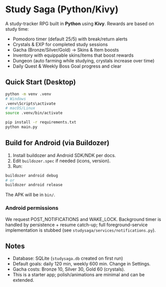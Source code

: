 # Study Saga (Python/Kivy)

A study-tracker RPG built in **Python** using **Kivy**. Rewards are based on study time:
- Pomodoro timer (default 25/5) with break/return alerts
- Crystals & EXP for completed study sessions
- Gacha (Bronze/Silver/Gold) → Skins & Item boosts
- Inventory with equippable skins/items that boost rewards
- Dungeon (auto farming while studying, crystals increase over time)
- Daily Quest & Weekly Boss Goal progress and clear

## Quick Start (Desktop)
```bash
python -m venv .venv
# Windows
.venv\Scripts\activate
# macOS/Linux
source .venv/bin/activate

pip install -r requirements.txt
python main.py
```

## Build for Android (via Buildozer)
1. Install buildozer and Android SDK/NDK per docs.
2. Edit `buildozer.spec` if needed (icons, version).
3. Run:
```bash
buildozer android debug
# or
buildozer android release
```
The APK will be in `bin/`.

### Android permissions
We request POST_NOTIFICATIONS and WAKE_LOCK. Background timer is handled by persistence + resume catch-up; full foreground-service implementation is stubbed (see `studysaga/services/notifications.py`).

## Notes
- Database: SQLite (`studysaga.db` created on first run)
- Default goals: daily 120 min, weekly 600 min. Change in Settings.
- Gacha costs: Bronze 10, Silver 30, Gold 60 (crystals).
- This is a starter app; polish/animations are minimal and can be extended.
